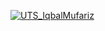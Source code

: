 [![UTS_IqbalMufariz](https://res.cloudinary.com/marcomontalbano/image/upload/v1637587687/video_to_markdown/images/youtube--LLUg5hoj7ps-c05b58ac6eb4c4700831b2b3070cd403.jpg)](https://youtu.be/LLUg5hoj7ps "UTS_IqbalMufariz")
